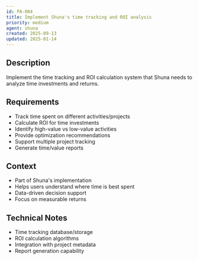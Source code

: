 ```yaml
---
id: PA-004
title: Implement Shuna's time tracking and ROI analysis
priority: medium
agent: shuna
created: 2025-09-13
updated: 2025-01-14
---
```


## Description
Implement the time tracking and ROI calculation system that Shuna needs to analyze time investments and returns.

## Requirements
- Track time spent on different activities/projects
- Calculate ROI for time investments
- Identify high-value vs low-value activities
- Provide optimization recommendations
- Support multiple project tracking
- Generate time/value reports

## Context
- Part of Shuna's implementation
- Helps users understand where time is best spent
- Data-driven decision support
- Focus on measurable returns

## Technical Notes
- Time tracking database/storage
- ROI calculation algorithms
- Integration with project metadata
- Report generation capability